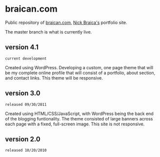 braican.com
===========
Public repository of [braican.com](http://braican.com), [Nick Braica's](http://twitter.com/braican) portfolio site. 

The master branch is what is currently live.

## version 4.1
`current development`

Created using WordPress. Developing a custom, one page theme that will be my complete online profile that will consist of a portfolio, about section, and contact links. This theme will be responsive.

## version 3.0
`released 09/30/2011`

Created using HTML/CSS/JavaScript, with WordPress being the back end of the blogging funtionality. The theme consisted of large banners across each page with a fixed, full-screen image. This site is not responsive.

## version 2.0
`released 10/20/2010`
